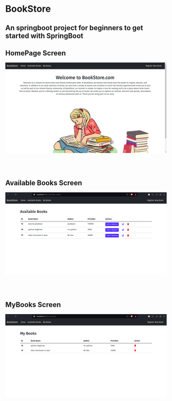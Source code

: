 # BookStore
## An springboot project for beginners to get started with SpringBoot

## HomePage Screen

!["homepage image"](img.png)

<br/>
<br/>

## Available Books Screen

!["available books screen image"](abooks.png)

<br/>
<br/>

## MyBooks Screen

!["mybook screen image"](mybooks.png)
